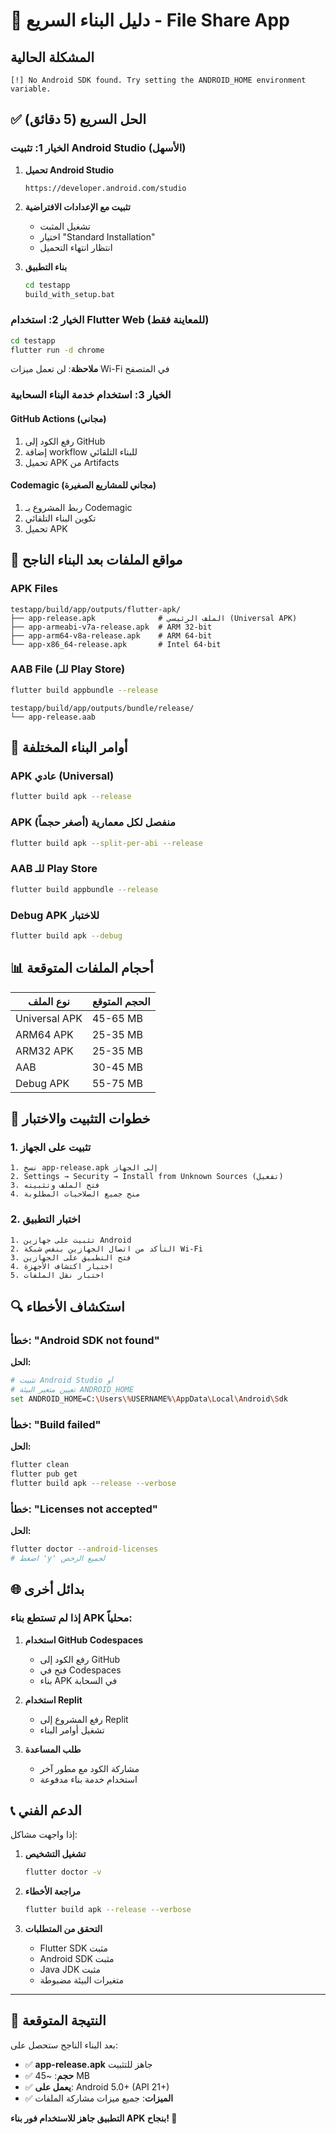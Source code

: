 # 🚀 دليل البناء السريع - File Share App

## المشكلة الحالية
```
[!] No Android SDK found. Try setting the ANDROID_HOME environment variable.
```

## ✅ الحل السريع (5 دقائق)

### الخيار 1: تثبيت Android Studio (الأسهل)

1. **تحميل Android Studio**
   ```
   https://developer.android.com/studio
   ```

2. **تثبيت مع الإعدادات الافتراضية**
   - تشغيل المثبت
   - اختيار "Standard Installation"
   - انتظار انتهاء التحميل

3. **بناء التطبيق**
   ```bash
   cd testapp
   build_with_setup.bat
   ```

### الخيار 2: استخدام Flutter Web (للمعاينة فقط)

```bash
cd testapp
flutter run -d chrome
```
**ملاحظة**: لن تعمل ميزات Wi-Fi في المتصفح

### الخيار 3: استخدام خدمة البناء السحابية

#### GitHub Actions (مجاني)
1. رفع الكود إلى GitHub
2. إضافة workflow للبناء التلقائي
3. تحميل APK من Artifacts

#### Codemagic (مجاني للمشاريع الصغيرة)
1. ربط المشروع بـ Codemagic
2. تكوين البناء التلقائي
3. تحميل APK

## 📱 مواقع الملفات بعد البناء الناجح

### APK Files
```
testapp/build/app/outputs/flutter-apk/
├── app-release.apk              # الملف الرئيسي (Universal APK)
├── app-armeabi-v7a-release.apk  # ARM 32-bit
├── app-arm64-v8a-release.apk    # ARM 64-bit
└── app-x86_64-release.apk       # Intel 64-bit
```

### AAB File (للـ Play Store)
```bash
flutter build appbundle --release
```
```
testapp/build/app/outputs/bundle/release/
└── app-release.aab
```

## 🔧 أوامر البناء المختلفة

### APK عادي (Universal)
```bash
flutter build apk --release
```

### APK منفصل لكل معمارية (أصغر حجماً)
```bash
flutter build apk --split-per-abi --release
```

### AAB للـ Play Store
```bash
flutter build appbundle --release
```

### Debug APK للاختبار
```bash
flutter build apk --debug
```

## 📊 أحجام الملفات المتوقعة

| نوع الملف | الحجم المتوقع |
|-----------|---------------|
| Universal APK | 45-65 MB |
| ARM64 APK | 25-35 MB |
| ARM32 APK | 25-35 MB |
| AAB | 30-45 MB |
| Debug APK | 55-75 MB |

## 🎯 خطوات التثبيت والاختبار

### 1. تثبيت على الجهاز
```
1. نسخ app-release.apk إلى الجهاز
2. Settings → Security → Install from Unknown Sources (تفعيل)
3. فتح الملف وتثبيته
4. منح جميع الصلاحيات المطلوبة
```

### 2. اختبار التطبيق
```
1. تثبيت على جهازين Android
2. التأكد من اتصال الجهازين بنفس شبكة Wi-Fi
3. فتح التطبيق على الجهازين
4. اختبار اكتشاف الأجهزة
5. اختبار نقل الملفات
```

## 🔍 استكشاف الأخطاء

### خطأ: "Android SDK not found"
**الحل:**
```bash
# تثبيت Android Studio أو
# تعيين متغير البيئة ANDROID_HOME
set ANDROID_HOME=C:\Users\%USERNAME%\AppData\Local\Android\Sdk
```

### خطأ: "Build failed"
**الحل:**
```bash
flutter clean
flutter pub get
flutter build apk --release --verbose
```

### خطأ: "Licenses not accepted"
**الحل:**
```bash
flutter doctor --android-licenses
# اضغط 'y' لجميع الرخص
```

## 🌐 بدائل أخرى

### إذا لم تستطع بناء APK محلياً:

1. **استخدام GitHub Codespaces**
   - رفع الكود إلى GitHub
   - فتح في Codespaces
   - بناء APK في السحابة

2. **استخدام Replit**
   - رفع المشروع إلى Replit
   - تشغيل أوامر البناء

3. **طلب المساعدة**
   - مشاركة الكود مع مطور آخر
   - استخدام خدمة بناء مدفوعة

## 📞 الدعم الفني

إذا واجهت مشاكل:

1. **تشغيل التشخيص**
   ```bash
   flutter doctor -v
   ```

2. **مراجعة الأخطاء**
   ```bash
   flutter build apk --release --verbose
   ```

3. **التحقق من المتطلبات**
   - Flutter SDK مثبت
   - Android SDK مثبت
   - Java JDK مثبت
   - متغيرات البيئة مضبوطة

---

## 🎉 النتيجة المتوقعة

بعد البناء الناجح ستحصل على:
- ✅ **app-release.apk** جاهز للتثبيت
- ✅ **حجم**: ~45 MB
- ✅ **يعمل على**: Android 5.0+ (API 21+)
- ✅ **الميزات**: جميع ميزات مشاركة الملفات

**التطبيق جاهز للاستخدام فور بناء APK بنجاح! 🚀**